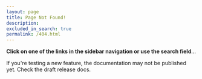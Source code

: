 ```yaml
---
layout: page
title: Page Not Found!
description: 
excluded_in_search: true
permalink: /404.html
---
```


**Click on one of the links in the sidebar navigation or use the search field**...

If you're testing a new feature, the documentation may not be published yet.  Check the draft release docs.
